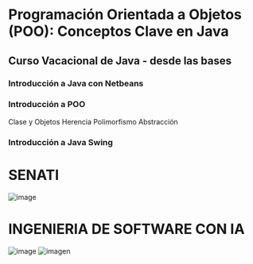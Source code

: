 # Programación Orientada a Objetos (POO): Conceptos Clave en Java
## Curso Vacacional de Java - desde las bases
### Introducción a Java con Netbeans
### Introducción a POO
Clase y Objetos
Herencia
Polimorfismo
Abstracción
### Introducción a Java Swing
# SENATI
![image](https://encrypted-tbn0.gstatic.com/images?q=tbn:ANd9GcTUkkUzrgcUkVMHMt3isZ0Cn8i2sCLkpwIZyg&s)
# INGENIERIA DE SOFTWARE CON IA
![image](https://github.com/user-attachments/assets/feac3da2-eac8-40a5-9440-aa57c958ded3)
![imagen](https://img.icons8.com/3d-fluency/94/java-coffee-cup-logo.png)

